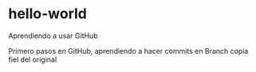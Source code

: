# hello-world
Aprendiendo a usar GitHub

Primero pasos en GitHub, aprendiendo a hacer commits en Branch copia fiel del original
